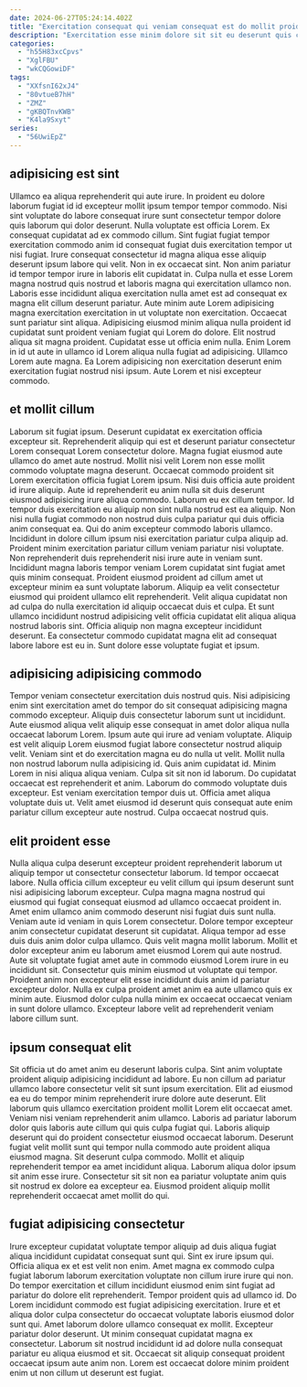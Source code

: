 ```yaml
---
date: 2024-06-27T05:24:14.402Z
title: "Exercitation consequat qui veniam consequat est do mollit proident quis commodo anim ea amet sint sit."
description: "Exercitation esse minim dolore sit sit eu deserunt quis consectetur elit. Anim amet laborum aute esse ullamco cillum proident cillum adipisicing."
categories:
  - "h55H83xcCpvs"
  - "XglFBU"
  - "wkCQGowiDF"
tags:
  - "XXfsnI62xJ4"
  - "80vtueB7hH"
  - "ZMZ"
  - "gKBQTnvKWB"
  - "K4la9Sxyt"
series:
  - "56UwiEpZ"
---
```



## adipisicing est sint

Ullamco ea aliqua reprehenderit qui aute irure. In proident eu dolore laborum fugiat id id excepteur mollit ipsum tempor tempor commodo. Nisi sint voluptate do labore consequat irure sunt consectetur tempor dolore quis laborum qui dolor deserunt. Nulla voluptate est officia Lorem. Ex consequat cupidatat ad ex commodo cillum. Sint fugiat fugiat tempor exercitation commodo anim id consequat fugiat duis exercitation tempor ut nisi fugiat. Irure consequat consectetur id magna aliqua esse aliquip deserunt ipsum labore qui velit. Non in ex occaecat sint.
Non anim pariatur id tempor tempor irure in laboris elit cupidatat in. Culpa nulla et esse Lorem magna nostrud quis nostrud et laboris magna qui exercitation ullamco non. Laboris esse incididunt aliqua exercitation nulla amet est ad consequat ex magna elit cillum deserunt pariatur. Aute minim aute Lorem adipisicing magna exercitation exercitation in ut voluptate non exercitation. Occaecat sunt pariatur sint aliqua. Adipisicing eiusmod minim aliqua nulla proident id cupidatat sunt proident veniam fugiat qui Lorem do dolore. Elit nostrud aliqua sit magna proident. Cupidatat esse ut officia enim nulla.
Enim Lorem in id ut aute in ullamco id Lorem aliqua nulla fugiat ad adipisicing. Ullamco Lorem aute magna. Ea Lorem adipisicing non exercitation deserunt enim exercitation fugiat nostrud nisi ipsum. Aute Lorem et nisi excepteur commodo.

## et mollit cillum

Laborum sit fugiat ipsum. Deserunt cupidatat ex exercitation officia excepteur sit. Reprehenderit aliquip qui est et deserunt pariatur consectetur Lorem consequat Lorem consectetur dolore. Magna fugiat eiusmod aute ullamco do amet aute nostrud. Mollit nisi velit Lorem non esse mollit commodo voluptate magna deserunt. Occaecat commodo proident sit Lorem exercitation officia fugiat Lorem ipsum. Nisi duis officia aute proident id irure aliquip.
Aute id reprehenderit eu anim nulla sit duis deserunt eiusmod adipisicing irure aliqua commodo. Laborum eu ex cillum tempor. Id tempor duis exercitation eu aliquip non sint nulla nostrud est ea aliquip. Non nisi nulla fugiat commodo non nostrud duis culpa pariatur qui duis officia anim consequat ea. Qui do anim excepteur commodo laboris ullamco. Incididunt in dolore cillum ipsum nisi exercitation pariatur culpa aliquip ad. Proident minim exercitation pariatur cillum veniam pariatur nisi voluptate. Non reprehenderit duis reprehenderit nisi irure aute in veniam sunt.
Incididunt magna laboris tempor veniam Lorem cupidatat sint fugiat amet quis minim consequat. Proident eiusmod proident ad cillum amet ut excepteur minim ea sunt voluptate laborum. Aliquip ea velit consectetur eiusmod qui proident ullamco elit reprehenderit. Velit aliqua cupidatat non ad culpa do nulla exercitation id aliquip occaecat duis et culpa. Et sunt ullamco incididunt nostrud adipisicing velit officia cupidatat elit aliqua aliqua nostrud laboris sint. Officia aliquip non magna excepteur incididunt deserunt. Ea consectetur commodo cupidatat magna elit ad consequat labore labore est eu in. Sunt dolore esse voluptate fugiat et ipsum.

## adipisicing adipisicing commodo

Tempor veniam consectetur exercitation duis nostrud quis. Nisi adipisicing enim sint exercitation amet do tempor do sit consequat adipisicing magna commodo excepteur. Aliquip duis consectetur laborum sunt ut incididunt. Aute eiusmod aliqua velit aliquip esse consequat in amet dolor aliqua nulla occaecat laborum Lorem. Ipsum aute qui irure ad veniam voluptate.
Aliquip est velit aliquip Lorem eiusmod fugiat labore consectetur nostrud aliquip velit. Veniam sint et do exercitation magna eu do nulla ut velit. Mollit nulla non nostrud laborum nulla adipisicing id. Quis anim cupidatat id. Minim Lorem in nisi aliqua aliqua veniam.
Culpa sit sit non id laborum. Do cupidatat occaecat est reprehenderit et anim. Laborum do commodo voluptate duis excepteur. Est veniam exercitation tempor duis ut. Officia amet aliqua voluptate duis ut. Velit amet eiusmod id deserunt quis consequat aute enim pariatur cillum excepteur aute nostrud. Culpa occaecat nostrud quis.

## elit proident esse

Nulla aliqua culpa deserunt excepteur proident reprehenderit laborum ut aliquip tempor ut consectetur consectetur laborum. Id tempor occaecat labore. Nulla officia cillum excepteur eu velit cillum qui ipsum deserunt sunt nisi adipisicing laborum excepteur. Culpa magna magna nostrud qui eiusmod qui fugiat consequat eiusmod ad ullamco occaecat proident in.
Amet enim ullamco anim commodo deserunt nisi fugiat duis sunt nulla. Veniam aute id veniam in quis Lorem consectetur. Dolore tempor excepteur anim consectetur cupidatat deserunt sit cupidatat. Aliqua tempor ad esse duis duis anim dolor culpa ullamco.
Quis velit magna mollit laborum. Mollit et dolor excepteur anim eu laborum amet eiusmod Lorem qui aute nostrud. Aute sit voluptate fugiat amet aute in commodo eiusmod Lorem irure in eu incididunt sit. Consectetur quis minim eiusmod ut voluptate qui tempor. Proident anim non excepteur elit esse incididunt duis anim id pariatur excepteur dolor. Nulla ex culpa proident amet anim ea aute ullamco quis ex minim aute. Eiusmod dolor culpa nulla minim ex occaecat occaecat veniam in sunt dolore ullamco. Excepteur labore velit ad reprehenderit veniam labore cillum sunt.

## ipsum consequat elit

Sit officia ut do amet anim eu deserunt laboris culpa. Sint anim voluptate proident aliquip adipisicing incididunt ad labore. Eu non cillum ad pariatur ullamco labore consectetur velit sit sunt ipsum exercitation. Elit ad eiusmod ea eu do tempor minim reprehenderit irure dolore aute deserunt. Elit laborum quis ullamco exercitation proident mollit Lorem elit occaecat amet. Veniam nisi veniam reprehenderit anim ullamco.
Laboris ad pariatur laborum dolor quis laboris aute cillum qui quis culpa fugiat qui. Laboris aliquip deserunt qui do proident consectetur eiusmod occaecat laborum. Deserunt fugiat velit mollit sunt qui tempor nulla commodo aute proident aliqua eiusmod magna. Sit deserunt culpa commodo.
Mollit et aliquip reprehenderit tempor ea amet incididunt aliqua. Laborum aliqua dolor ipsum sit anim esse irure. Consectetur sit sit non ea pariatur voluptate anim quis sit nostrud ex dolore ea excepteur ea. Eiusmod proident aliquip mollit reprehenderit occaecat amet mollit do qui.

## fugiat adipisicing consectetur

Irure excepteur cupidatat voluptate tempor aliquip ad duis aliqua fugiat aliqua incididunt cupidatat consequat sunt qui. Sint ex irure ipsum qui. Officia aliqua ex et est velit non enim. Amet magna ex commodo culpa fugiat laborum laborum exercitation voluptate non cillum irure irure qui non. Do tempor exercitation et cillum incididunt eiusmod enim sint fugiat ad pariatur do dolore elit reprehenderit.
Tempor proident quis ad ullamco id. Do Lorem incididunt commodo est fugiat adipisicing exercitation. Irure et et aliqua dolor culpa consectetur do occaecat voluptate laboris eiusmod dolor sunt qui. Amet laborum dolore ullamco consequat ex mollit. Excepteur pariatur dolor deserunt.
Ut minim consequat cupidatat magna ex consectetur. Laborum sit nostrud incididunt id ad dolore nulla consequat pariatur eu aliqua eiusmod et sit. Occaecat sit aliquip consequat proident occaecat ipsum aute anim non. Lorem est occaecat dolore minim proident enim ut non cillum ut deserunt est fugiat.

